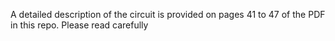 A detailed description of the circuit is provided on pages 41 to 47 of the PDF in this repo. Please read carefully
